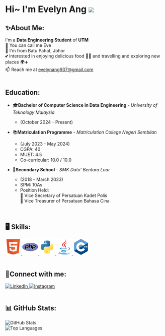 # Hi~ I'm Evelyn Ang ![](https://user-images.githubusercontent.com/18350557/176309783-0785949b-9127-417c-8b55-ab5a4333674e.gif) 


## ✨About Me:
I'm a **Data Engineering Student** of **UTM**
<br>
💃 You can call me Eve <br>
🌱 I'm from Batu Pahat, Johor <br>
💕 Interested in enjoying delicious food 🍜🍰 and travelling and exploring new places 🌍✈️ <br>
📫 Reach me at evelynang937@gmail.com<br>
<br>
## Education:
- 🎓**Bachelor of Computer Science in Data Engineering** - *University of Teknology Malaysia*
  - (October 2024 - Present)
 
- 📚**Matriculation Programme** - *Matriculation College Negeri Sembilan*
    - (July 2023 - May 2024)
    - CGPA: 40
    - MUET: 4.5
    - Co-curricular: 10.0 / 10.0

- 🏫**Secondary School** - *SMK Dato' Bentara Luar*
  - (2018 - March 2023)
  - SPM: 10As
  - Position Held: <br>
                    📌 Vice Secretary of Persatuan Kadet Polis <br>
                    📌 Vice Treasurer of Persatuan Bahasa Cina

<br>

## 🖥️ Skills:
<a href="https://developer.mozilla.org/en-US/docs/Web/HTML">
  <img src="https://raw.githubusercontent.com/devicons/devicon/master/icons/html5/html5-original.svg" alt="HTML" width="50" height="50" />
</a>
<a href="https://www.php.net/">
  <img src="https://raw.githubusercontent.com/devicons/devicon/master/icons/php/php-original.svg" alt="PHP" width="50" height="50" />
</a>
<a href="https://www.python.org/">
  <img src="https://raw.githubusercontent.com/devicons/devicon/master/icons/python/python-original.svg" alt="Python" width="50" height="50" />
</a>
<a href="https://www.java.com/">
  <img src="https://raw.githubusercontent.com/devicons/devicon/master/icons/java/java-original.svg" alt="Java" width="50" height="50" />
</a>
<a href="https://isocpp.org/">
  <img src="https://raw.githubusercontent.com/devicons/devicon/master/icons/cplusplus/cplusplus-original.svg" alt="C++" width="50" height="50" />
</a>
<br><br>

## 🔗Connect with me:
<a href="https://www.linkedin.com/in/evelyn-ang-749569266/" target="_blank">
  <img src="https://upload.wikimedia.org/wikipedia/commons/c/ca/LinkedIn_logo_initials.png" alt="LinkedIn" width="40" height="40">
</a>

<a href="https://www.instagram.com/evelynnn_723/" target="_blank">
  <img src="https://upload.wikimedia.org/wikipedia/commons/9/95/Instagram_logo_2022.svg" alt="Instagram" width="40" height="40">
</a>
<br>
<br>

## 📊 GitHub Stats:
![GitHub Stats](https://github-readme-stats.vercel.app/api?username=evelyn2307&show_icons=true&theme=dark) <br>
![Top Languages](https://github-readme-stats.vercel.app/api/top-langs/?username=evelyn2307&layout=compact&theme=dark&hide=hack) <br><br>
<br>
